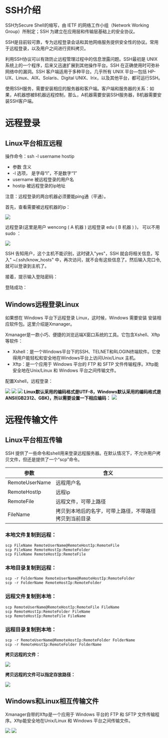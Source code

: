 # SSH介绍

SSH为Secure Shell的缩写，由 IETF 的网络工作小组（Network Working Group）所制定；SSH 为建立在应用层和传输层基础上的安全协议。

SSH是目前较可靠，专为远程登录会话和其他网络服务提供安全性的协议。常用于远程登录，以及用户之间进行资料拷贝。

利用SSH协议可以有效防止远程管理过程中的信息泄露问题。SSH最初是 UNIX 系统上的一个程序，后来又迅速扩展到其他操作平台。SSH 在正确使用时可弥补网络中的漏洞。SSH 客户端适用于多种平台。几乎所有 UNIX 平台—包括 HP-UX、Linux、AIX、Solaris、Digital UNIX、Irix，以及其他平台，都可运行SSH。

使用SSH服务，需要安装相应的服务器和客户端。客户端和服务器的关系：如果，A机器想被B机器远程控制，那么，A机器需要安装SSH服务器，B机器需要安装SSH客户端。

# 远程登录

## Linux平台相互远程

操作命令：ssh -l username hostip

*	参数	含义
*	-l	选项， 是字母“l”，不是数字“1”
*	username	被远程登录的用户名
*	hostip	被远程登录的ip地址

注意：远程登录的两台机器必须要能ping通（平通）。


首先，查看需要被远程机器的ip：

![](../images/远程登录.png)

远程登录(这里是用户 wencong ( A 机器 ) 远程登录 edu ( B 机器 ) )， 可以不用sudo ：

![](../images/ssh1.png)

SSH 告知用户，这个主机不能识别，这时键入"yes"，SSH 就会将相关信息，写入" ~/.ssh/know_hosts" 中，再次访问，就不会有这些信息了。然后输入完口令,就可以登录到主机了。

接着，提示输入登陆密码：

登陆成功：

## Windows远程登录Linux

如果想在 Windows 平台下远程登录 Linux，这时候，Windows 需要安装 安装相应软件包。这里介绍是Xmanager。

Xmanager是一款小巧、便捷的浏览远端X窗口系统的工具。它包含Xshell、Xftp等软件：

*	Xshell：是一个Windows平台下的SSH、TELNET和RLOGIN终端软件。它使得用户能轻松和安全地在Windows平台上访问Unix/Linux 主机。
*	Xftp：是一个应用于 Windows 平台的 FTP 和 SFTP 文件传输程序。Xftp能安全地在Unix/Linux 和 Windows 平台之间传输文件。

配置Xshell，远程登录：


![](../images/xshell1.png)
![](../images/xshell2.png)
![](../images/xshell3.png)
**Linux默认采用的编码格式是UTF-8，Windows默认采用的编码格式是ANSI(GB2312、GBK)，所以需要设置一下相应编码：**
![](../images/xshell4.png)
# 远程传输文件

## Linux平台相互传输

SSH 提供了一些命令和shell用来登录远程服务器。在默认情况下，不允许用户拷贝文件，但还是提供了一个“scp”命令。


参数  			     | 含义
----------------- | -------------
RemoteUserName    | 远程用户名
RemoteHostIp      | 远程ip
RemoteFile        | 远程文件，可带上路径
FileName          | 拷贝到本地后的名字，可带上路径，不带路径拷贝到当前目录
### 本地文件复制到远程：
```
scp FileName RemoteUserName@RemoteHostIp:RemoteFile
scp FileName RemoteHostIp:RemoteFolder
scp FileName RemoteHostIp:RemoteFile
```

### 本地目录复制到远程：
```
scp -r FolderName RemoteUserName@RemoteHostIp:RemoteFolder
scp -r FolderName RemoteHostIp:RemoteFolder
```
### 远程文件复制到本地：
```
scp RemoteUserName@RemoteHostIp:RemoteFile FileName
scp RemoteHostIp:RemoteFolder FileName
scp RemoteHostIp:RemoteFile FileName
```
### 远程目录复制到本地：
```
scp -r RemoteUserName@RemoteHostIp:RemoteFolder FolderName
scp -r RemoteHostIp:RemoteFolder FolderName
```
**拷贝远程的文件：**

![](../images/拷贝远程文件1.png)

**拷贝远程的文件可以指定存放路径：**

![](../images/拷贝远程文件2.png)

## Windows和Linux相互传输文件


Xmanager自带的Xftp是一个应用于 Windows 平台的 FTP 和 SFTP 文件传输程序。Xftp能安全地在Unix/Linux 和 Windows 平台之间传输文件。

![](../images/window上.png)
![](../images/window下.png)

